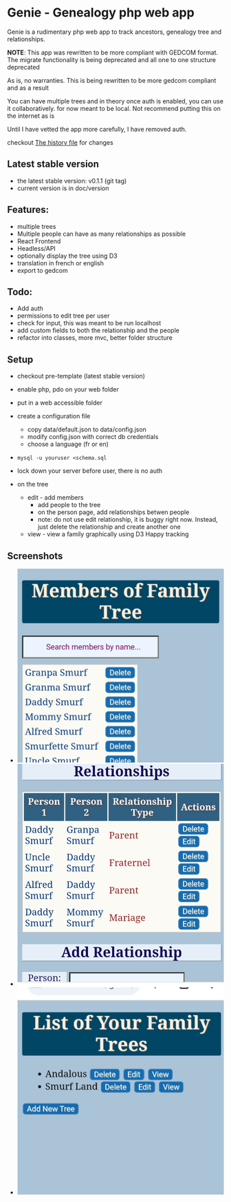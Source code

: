 # Genie - Genealogy php web app

Genie is a rudimentary php web app to track ancestors, genealogy tree and relationships.

**NOTE**: This app was rewritten to be more compliant with GEDCOM format. The migrate functionality is being deprecated and all one to one structure deprecated

As is, no warranties. This is being rewritten to be more gedcom compliant and as a result

You can have multiple trees and in theory once auth is enabled, you can use it collaboratively. for now meant to be local. Not recommend putting this on the internet as is

Until I have vetted the app more carefully, I have removed auth.

checkout [The history file](history.md) for changes

## Latest stable version
- the latest stable version: v0.1.1 (git tag)
- current version is in doc/version

## Features:
- multiple trees
- Multiple people can have as many relationships as possible
- React Frontend
- Headless/API
- optionally display the tree using D3
- translation in french or english
- export to gedcom

## Todo:
- Add auth
- permissions to edit tree per user
- check for input, this was meant to be run localhost
- add custom fields to both the relationship and the people
- refactor into classes, more mvc, better folder structure

## Setup
- checkout pre-template (latest stable version)
- enable php, pdo on your web folder
- put in a web accessible folder
- create a configuration file
  - copy data/default.json to data/config.json
  - modify config.json with correct db credentials
  - choose a language (fr or en)

- ```mysql -u youruser <schema.sql```
- lock down your server before user, there is no auth
- on the tree
    - edit - add members
        - add people to the tree
        - on the person page, add relationships betwen people
        - note: do not use edit relationship, it is buggy right now. Instead, just delete the relationship and create another one
    - view - view a family graphically using D3
Happy tracking

## Screenshots

- ![Family List](screenshot/family_list.jpg)
- ![Relationships](screenshot/relationships.jpg)
- ![List Trees](screenshot/list_trees.jpg)

